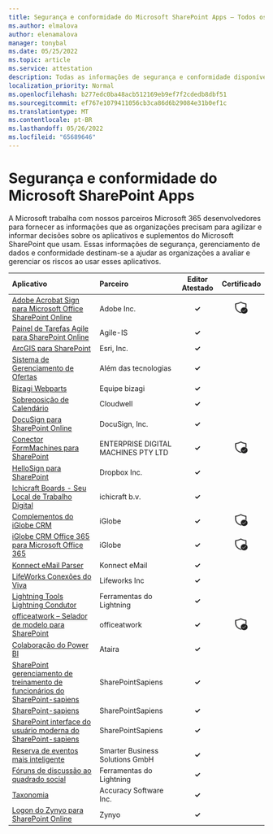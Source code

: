 ```yaml
---
title: Segurança e conformidade do Microsoft SharePoint Apps – Todos os Aplicativos
ms.author: elmalova
author: elenamalova
manager: tonybal
ms.date: 05/25/2022
ms.topic: article
ms.service: attestation
description: Todas as informações de segurança e conformidade disponíveis para todos os Aplicativos SharePoint Microsoft.
localization_priority: Normal
ms.openlocfilehash: b277edc0ba48acb512169eb9ef7f2cdedb8dbf51
ms.sourcegitcommit: ef767e1079411056cb3ca86d6b29084e31b0ef1c
ms.translationtype: MT
ms.contentlocale: pt-BR
ms.lasthandoff: 05/26/2022
ms.locfileid: "65689646"
---
```

# <a name="microsoft-sharepoint-apps-security-and-compliance"></a>Segurança e conformidade do Microsoft SharePoint Apps

A Microsoft trabalha com nossos parceiros Microsoft 365 desenvolvedores para fornecer as informações que as organizações precisam para agilizar e informar decisões sobre os aplicativos e suplementos do Microsoft SharePoint que usam. Essas informações de segurança, gerenciamento de dados e conformidade destinam-se a ajudar as organizações a avaliar e gerenciar os riscos ao usar esses aplicativos.

| **Aplicativo** | **Parceiro** | **Editor Atestado** | **Certificado** |
|:--------|:------------|:----------------------:|:-------------:|
| [Adobe Acrobat Sign para Microsoft Office SharePoint Online](./adobe-inc-acrobat-sign-for-microsoft-sharepoint-online.md) | Adobe Inc. | **✓** | <img alt="Certified application badge" src="../media/certified-badge.png" height="25" width="25" /> |
| [Painel de Tarefas Agile para SharePoint Online](./agile-is-task-board-for-sharepoint-online.md) | Agile-IS | **✓** |  |
| [ArcGIS para SharePoint](./esri-inc-arcgis-for-sharepoint.md) | Esri, Inc. | **✓** |  |
| [Sistema de Gerenciamento de Ofertas](./beyond-technologies-bid-management-system.md) | Além das tecnologias | **✓** |  |
| [Bizagi Webparts](./bizagi-team-webparts.md) | Equipe bizagi | **✓** |  |
| [Sobreposição de Calendário](./cloudwell-calendar-overlay.md) | Cloudwell | **✓** |  |
| [DocuSign para SharePoint Online](./docusign-inc-for-sharepoint-online.md) | DocuSign, Inc. | **✓** |  |
| [Conector FormMachines para SharePoint](./enterprise-digital-machines-pty-ltd-formmachines-connector-for-sharepoint.md) | ENTERPRISE DIGITAL MACHINES PTY LTD | **✓** | <img alt="Certified application badge" src="../media/certified-badge.png" height="25" width="25" /> |
| [HelloSign para SharePoint](./dropbox-inc-hellosign-for-sharepoint.md) | Dropbox Inc. | **✓** |  |
| [Ichicraft Boards - Seu Local de Trabalho Digital](./ichicraft-bv-boards-your-digital-workplace.md) | ichicraft b.v. | **✓** |  |
| [Complementos do iGlobe CRM](./iglobe-crm-add-ons.md) | iGlobe | **✓** | <img alt="Certified application badge" src="../media/certified-badge.png" height="25" width="25" /> |
| [iGlobe CRM Office 365 para Microsoft Office 365](./iglobe-crm-office-365-for-microsoft.md) | iGlobe | **✓** | <img alt="Certified application badge" src="../media/certified-badge.png" height="25" width="25" /> |
| [Konnect eMail Parser](./konnect-email-parser.md) | Konnect eMail | **✓** |  |
| [LifeWorks Conexões do Viva](./lifeworks-inc-viva-connections.md) | Lifeworks Inc | **✓** |  |
| [Lightning Tools Lightning Condutor](./lightning-tools-conductor.md) | Ferramentas do Lightning | **✓** |  |
| [officeatwork – Selador de modelo para SharePoint](./officeatwork-officeatworktemplate-chooser-for-sharepoint.md) | officeatwork | **✓** | <img alt="Certified application badge" src="../media/certified-badge.png" height="25" width="25" /> |
| [Colaboração do Power BI](./ataira-power-bi-collaboration.md) | Ataira | **✓** |  |
| [SharePoint gerenciamento de treinamento de funcionários do SharePoint-sapiens](./sharepointsapiens-employee-training-management.md) | SharePointSapiens | **✓** |  |
| [SharePoint-sapiens](./sharepointsapiens-event-management.md) | SharePointSapiens | **✓** |  |
| [SharePoint interface do usuário moderna do SharePoint-sapiens](./sharepointsapiens-modern-user-interface.md) | SharePointSapiens | **✓** |  |
| [Reserva de eventos mais inteligente](./smarter-business-solutions-gmbh-event-booking.md) | Smarter Business Solutions GmbH | **✓** |  |
| [Fóruns de discussão ao quadrado social](./lightning-tools-social-squared-discussion-forums.md) | Ferramentas do Lightning | **✓** |  |
| [Taxonomia](./accuracy-software-inc-taxonomy.md) | Accuracy Software Inc. | **✓** |  |
| [Logon do Zynyo para SharePoint Online](./zynyo-sign-for-sharepoint-online.md) | Zynyo | **✓** |  |

